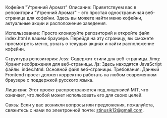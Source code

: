 Кофейня "Утренний Аромат"
Описание:
Приветствуем вас в репозитории "Утренний Аромат" - это простая одностраничная веб-страница для кофейни. Здесь вы можете найти меню кофейни, актуальные акции и расположение заведения.

Использование:
Просто клонируйте репозиторий и откройте файл index.html в вашем браузере. Перейдя на эту страницу, вы сможете просмотреть меню, узнать о текущих акциях и найти расположение кофейни.

Структура репозитория:
/css: Содержит стили для веб-страницы.
/img: Хранит изображения для веб-страницы.
/js: Здесь находятся JavaScript файлы.
index.html: Основной файл веб-страницы.
Требования:
Данный Frontend проект должен корректно работать на любом современном браузере с поддержкой русского языка.

Лицензия:
Этот проект распространяется под лицензией MIT, что означает, что любой может использовать его для своих целей.

Связь:
Если у вас возникли вопросы или предложения, пожалуйста, свяжитесь с нами по электронной почте: stinusik12@gmail.com.
